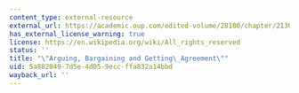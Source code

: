 ```yaml
---
content_type: external-resource
external_url: https://academic.oup.com/edited-volume/28180/chapter/213052215
has_external_license_warning: true
license: https://en.wikipedia.org/wiki/All_rights_reserved
status: ''
title: "\"Arguing, Bargaining and Getting\_Agreement\""
uid: 5a882049-7d5e-4d05-9ecc-ffa832a14bbd
wayback_url: ''
---
```

